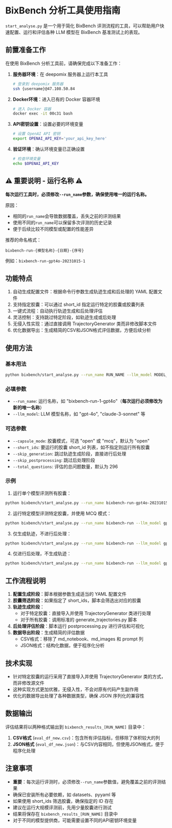 # BixBench 分析工具使用指南

`start_analyse.py` 是一个用于简化 BixBench 评测流程的工具，可以帮助用户快速配置、运行和评估各种 LLM 模型在 BixBench 基准测试上的表现。

## 前置准备工作

在使用 BixBench 分析工具前，请确保完成以下准备工作：

1. **服务器环境**：在 deepomix 服务器上运行本工具
   ```bash
   # 登录到 deepomix 服务器
   ssh {username}@47.108.50.84
   ```

2. **Docker环境**：进入已有的 Docker 容器环境
   ```bash
   # 进入 Docker 容器
   docker exec -it 00c31 bash
   ```

3. **API密钥设置**：设置必要的环境变量
   ```bash
   # 设置 OpenAI API 密钥
   export OPENAI_API_KEY='your_api_key_here'
   ```

4. **验证环境**：确认环境变量已正确设置
   ```bash
   # 检查环境变量
   echo $OPENAI_API_KEY
   ```

## ⚠️ 重要说明 - 运行名称 ⚠️

**每次运行工具时，必须修改`--run_name`参数，确保使用唯一的运行名称。**

原因：
- 相同的`run_name`会导致数据覆盖，丢失之前的评测结果
- 使用不同的`run_name`可以保留多次评测的历史记录
- 便于后续比较不同模型或配置的性能差异

推荐的命名格式：
```
bixbench-run-{模型名称}-{日期}-{序号}
```

例如：`bixbench-run-gpt4o-20231015-1`

## 功能特点

1. 自动生成配置文件：根据命令行参数生成轨迹生成和后处理的 YAML 配置文件
2. 支持指定胶囊：可以通过 short_id 指定运行特定的胶囊或胶囊列表
3. 一键式流程：自动执行轨迹生成和后处理评估
4. 灵活控制：支持跳过特定阶段，如轨迹生成或后处理
5. 无侵入性实现：通过直接调用 TrajectoryGenerator 类而非修改脚本文件
6. 优化数据导出：生成精简的CSV和JSON格式评估数据，方便后续分析

## 使用方法

### 基本用法

```bash
python bixbench/start_analyse.py --run_name RUN_NAME --llm_model MODEL_NAME [选项]
```

### 必填参数

- `--run_name`: 运行名称，如 "bixbench-run-1-gpt4o"（**每次运行必须修改为新的唯一名称**）
- `--llm_model`: LLM 模型名称，如 "gpt-4o", "claude-3-sonnet" 等

### 可选参数

- `--capsule_mode`: 胶囊模式，可选 "open" 或 "mcq"，默认为 "open"
- `--short_ids`: 要运行的胶囊 short_id 列表，如不指定则运行所有胶囊
- `--skip_generation`: 跳过轨迹生成阶段，直接进行后处理
- `--skip_postprocessing`: 跳过后处理阶段
- `--total_questions`: 评估的总问题数量，默认为 296

### 示例

1. 运行单个模型评测所有胶囊：

```bash
python bixbench/start_analyse.py --run_name bixbench-run-gpt4o-20231015-1 --llm_model gpt-4o
```

2. 运行特定模型评测特定胶囊，并使用 MCQ 模式：

```bash
python bixbench/start_analyse.py --run_name bixbench-run --llm_model gpt-4o --capsule_mode mcq --short_ids bix-1 bix-3
```

3. 仅生成轨迹，不进行后处理：

```bash
python bixbench/start_analyse.py --run_name bixbench-run --llm_model gpt-4o --skip_postprocessing
```

4. 仅进行后处理，不生成轨迹：

```bash
python bixbench/start_analyse.py --run_name bixbench-run --llm_model gpt-4o --skip_generation
```

## 工作流程说明

1. **配置生成阶段**：脚本根据参数生成适当的 YAML 配置文件
2. **胶囊筛选阶段**：如果指定了 short_ids，脚本会筛选出对应的胶囊
3. **轨迹生成阶段**：
   - 对于特定胶囊：直接导入并使用 TrajectoryGenerator 类进行处理
   - 对于所有胶囊：调用标准的 generate_trajectories.py 脚本
4. **后处理评估阶段**：脚本运行 postprocessing.py 进行评估和可视化
5. **数据导出阶段**：生成精简的评估数据
   - CSV格式：移除了 md_notebook、md_images 和 prompt 列
   - JSON格式：结构化数据，便于程序化分析

## 技术实现

- 针对特定胶囊的运行采用了直接导入并使用 TrajectoryGenerator 类的方式，而非修改源文件
- 这种实现方式更加优雅，无侵入性，不会对原有代码产生副作用
- 优化的数据导出处理了各种数据类型，确保 JSON 序列化的兼容性

## 数据输出

评估结果将以两种格式输出到 `bixbench_results_[RUN_NAME]` 目录中：
1. **CSV格式** (`eval_df_new.csv`)：包含所有评估指标，但移除了体积较大的列
2. **JSON格式** (`eval_df_new.json`)：与CSV内容相同，但使用JSON格式，便于程序化处理

## 注意事项

- **重要**：每次运行评测时，必须修改`--run_name`参数值，避免覆盖之前的评测结果
- 确保已安装所有必要依赖，如 datasets、pyyaml 等
- 如果使用 short_ids 筛选胶囊，确保指定的 ID 存在
- 建议在运行大规模评测前，先用少量胶囊进行测试
- 结果将保存在 `bixbench_results_[RUN_NAME]` 目录中
- 对于不同的模型提供商，可能需要设置不同的API密钥环境变量 